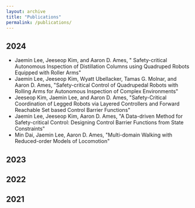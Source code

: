 ```yaml
---
layout: archive
title: "Publications"
permalink: /publications/
---
```

## 2024

- Jaemin Lee, Jeeseop Kim, and Aaron D. Ames, " Safety-critical Autonomous Inspection of Distillation Columns using Quadruped Robots Equipped with Roller Arms"
- Jaemin Lee, Jeeseop Kim, Wyatt Ubellacker, Tamas G. Molnar, and Aaron D. Ames, "Safety-critical Control of Quadrupedal Robots with Rolling Arms for Autonomous Inspection of Complex Environments"
- Jeeseop Kim, Jaemin Lee, and Aaron D. Ames, "Safety-Critical Coordination of Legged Robots via Layered Controllers   and Forward Reachable Set based Control Barrier Functions"
- Jaemin Lee, Jeeseop Kim, Aaron D. Ames, "A Data-driven Method for Safety-critical Control: Designing Control Barrier Functions from State Constraints"
- Min Dai, Jaemin Lee, Aaron D. Ames, "Multi-domain Walking with Reduced-order Models of Locomotion"

## 2023

## 2022

## 2021

